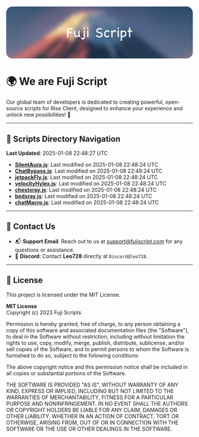 ![Banner](.github/b.webp)

# 🌍 **We are Fuji Script**

Our global team of developers is dedicated to creating powerful, open-source scripts for Rise Client, designed to enhance your experience and unlock new possibilities! 🌟

---
<!-- SCRIPTS_NAVIGATION_START -->
## 📂 **Scripts Directory Navigation**

**Last Updated**: 2025-01-08 22:48:27 UTC

- **[SilentAura.js](scripts/SilentAura.js)**: Last modified on 2025-01-08 22:48:24 UTC
- **[ChatBypass.js](scripts/ChatBypass.js)**: Last modified on 2025-01-08 22:48:24 UTC
- **[jetpackFly.js](scripts/jetpackFly.js)**: Last modified on 2025-01-08 22:48:24 UTC
- **[velocityHylex.js](scripts/velocityHylex.js)**: Last modified on 2025-01-08 22:48:24 UTC
- **[chestxray.js](scripts/chestxray.js)**: Last modified on 2025-01-08 22:48:24 UTC
- **[bedxray.js](scripts/bedxray.js)**: Last modified on 2025-01-08 22:48:24 UTC
- **[chatMacro.js](scripts/chatMacro.js)**: Last modified on 2025-01-08 22:48:24 UTC

<!-- SCRIPTS_NAVIGATION_END -->

---

## 💬 **Contact Us**  
- 📬 **Support Email**: Reach out to us at [support@fujiscript.com](mailto:support@fujiscript.com) for any questions or assistance.  
- 💬 **Discord**: Contact **Leo728** directly at `Discord@leo728`.

---

## 📜 **License**

This project is licensed under the MIT License.  

**MIT License**  
Copyright (c) 2023 Fuji Scripts  

Permission is hereby granted, free of charge, to any person obtaining a copy of this software and associated documentation files (the "Software"), to deal in the Software without restriction, including without limitation the rights to use, copy, modify, merge, publish, distribute, sublicense, and/or sell copies of the Software, and to permit persons to whom the Software is furnished to do so, subject to the following conditions:  

The above copyright notice and this permission notice shall be included in all copies or substantial portions of the Software.  

THE SOFTWARE IS PROVIDED "AS IS", WITHOUT WARRANTY OF ANY KIND, EXPRESS OR IMPLIED, INCLUDING BUT NOT LIMITED TO THE WARRANTIES OF MERCHANTABILITY, FITNESS FOR A PARTICULAR PURPOSE AND NONINFRINGEMENT. IN NO EVENT SHALL THE AUTHORS OR COPYRIGHT HOLDERS BE LIABLE FOR ANY CLAIM, DAMAGES OR OTHER LIABILITY, WHETHER IN AN ACTION OF CONTRACT, TORT OR OTHERWISE, ARISING FROM, OUT OF OR IN CONNECTION WITH THE SOFTWARE OR THE USE OR OTHER DEALINGS IN THE SOFTWARE.  
